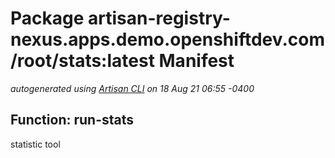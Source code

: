 # Package artisan-registry-nexus.apps.demo.openshiftdev.com/root/stats:latest Manifest
*autogenerated using [Artisan CLI](https://github.com/gatblau/artisan) on 18 Aug 21 06:55 -0400*
## Function: run-stats
statistic tool
